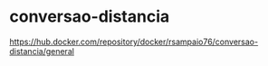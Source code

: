 # conversao-distancia
https://hub.docker.com/repository/docker/rsampaio76/conversao-distancia/general
